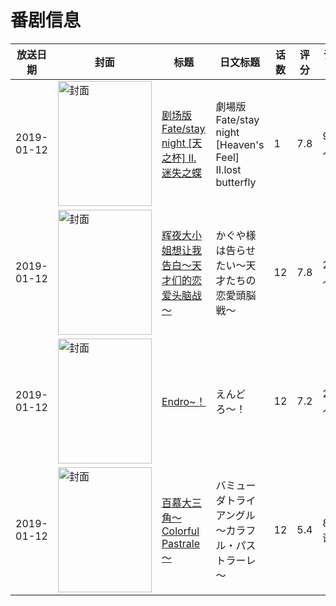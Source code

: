 # 番剧信息

|放送日期|封面|标题|日文标题|话数|评分|评分人数|
|---|---|---|---|---|---|---|
|2019-01-12|<img src="//lain.bgm.tv/pic/cover/c/59/28/175599_HfD3G.jpg" alt="封面" style="width:150px;height:200px;object-fit:cover;">|[剧场版 Fate/stay night [天之杯] II.迷失之蝶](https://bangumi.tv/subject/175599)|劇場版 Fate/stay night [Heaven's Feel] II.lost butterfly|1|7.8|9477人评分|
|2019-01-12|<img src="//lain.bgm.tv/pic/cover/c/2a/f7/248175_2w4zT.jpg" alt="封面" style="width:150px;height:200px;object-fit:cover;">|[辉夜大小姐想让我告白～天才们的恋爱头脑战～](https://bangumi.tv/subject/248175)|かぐや様は告らせたい～天才たちの恋愛頭脳戦～|12|7.8|20745人评分|
|2019-01-12|<img src="//lain.bgm.tv/pic/cover/c/02/9d/254895_tq0Vx.jpg" alt="封面" style="width:150px;height:200px;object-fit:cover;">|[Endro~！](https://bangumi.tv/subject/254895)|えんどろ〜！|12|7.2|2436人评分|
|2019-01-12|<img src="//lain.bgm.tv/pic/cover/c/10/bf/257608_B55V0.jpg" alt="封面" style="width:150px;height:200px;object-fit:cover;">|[百慕大三角～Colorful Pastrale～](https://bangumi.tv/subject/257608)|バミューダトライアングル ～カラフル・パストラーレ～|12|5.4|80人评分|
